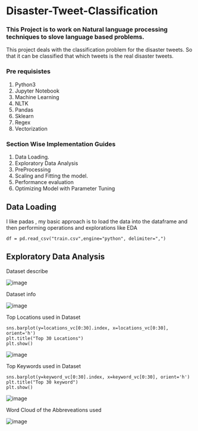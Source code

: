 # Disaster-Tweet-Classification

<H3> This Project is to work on Natural language processing techniques to slove  language based problems.</H3>

This project deals with the classification problem for the disaster tweets.
So that it can be classified that which tweets is the real disaster tweets.

<H3> Pre requisistes</H3>

1. Python3 
2. Jupyter Notebook
3. Machine Learning
4. NLTK
5. Pandas
6. Sklearn
7. Regex
8. Vectorization 


<H3> Section Wise Implementation Guides </H3>

1. Data Loading.
2. Exploratory Data Analysis
3. PreProcessing
4. Scaling and Fitting the model.
5. Performance evaluation
6. Optimizing Model with Parameter Tuning

<H2> Data Loading </H2>

I like padas , my basic approach is to load the data into the dataframe and then performing operations and explorations like EDA

```df = pd.read_csv("train.csv",engine="python", delimiter=",")```

<H2> Exploratory Data Analysis </H2>

Dataset describe

![image](https://user-images.githubusercontent.com/22946038/114455076-f2a49880-9bf8-11eb-954b-cce1e2ca39c0.png)

Dataset info

![image](https://user-images.githubusercontent.com/22946038/114455247-24b5fa80-9bf9-11eb-8db8-536938c6f975.png)

Top Locations used in Dataset

```locations_vc = df["location"].value_counts()
sns.barplot(y=locations_vc[0:30].index, x=locations_vc[0:30], orient='h')
plt.title("Top 30 Locations")
plt.show()
```

![image](https://user-images.githubusercontent.com/22946038/114455316-3e574200-9bf9-11eb-83c6-121ac30f6409.png)

Top Keywords used in Dataset 

```keyword_vc = df["keyword"].value_counts()
sns.barplot(y=keyword_vc[0:30].index, x=keyword_vc[0:30], orient='h')
plt.title("Top 30 keyword")
plt.show()
```

![image](https://user-images.githubusercontent.com/22946038/114455363-4d3df480-9bf9-11eb-87b0-00c7d2a4ef6e.png)


Word Cloud of the Abbreveations used 

![image](https://user-images.githubusercontent.com/22946038/114455492-71013a80-9bf9-11eb-885d-b2c32520e846.png)

